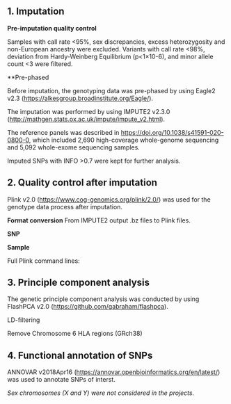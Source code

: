 ## 1. Imputation

**Pre-imputation quality control**

Samples with call rate <95%, sex discrepancies, excess heterozygosity and non-European ancestry were excluded. Variants with call rate <98%, deviation from Hardy-Weinberg Equilibrium (p<1×10-6), and minor allele count <3 were filtered. 

**Pre-phased

Before imputation, the genotyping data was pre-phased by using Eagle2 v2.3 (https://alkesgroup.broadinstitute.org/Eagle/). 


The imputation was performed by using IMPUTE2 v2.3.0 (http://mathgen.stats.ox.ac.uk/impute/impute_v2.html).

The reference panels was described in https://doi.org/10.1038/s41591-020-0800-0, which included 2,690 high-coverage whole-genome sequencing and 5,092 whole-exome sequencing samples. 

Imputed SNPs with INFO >0.7 were kept for further analysis.

## 2. Quality control after imputation

Plink v2.0 (https://www.cog-genomics.org/plink/2.0/) was used for the genotype data process after imputation.

**Format conversion**
From IMPUTE2 output .bz files to Plink files.

**SNP**


**Sample**

Full Plink command lines:

## 3. Principle component analysis

The genetic principle component analysis was conducted by using FlashPCA v2.0 (https://github.com/gabraham/flashpca).

LD-filtering

Remove Chromosome 6 HLA regions (GRch38)



## 4. Functional annotation of SNPs

ANNOVAR v2018Apr16 (https://annovar.openbioinformatics.org/en/latest/) was used to annotate SNPs of interst.


_Sex chromosomes (X and Y) were not considered in the projects._
